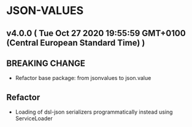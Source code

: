 # JSON-VALUES
## v4.0.0  ( Tue Oct 27 2020 19:55:59 GMT+0100 (Central European Standard Time) )

## BREAKING CHANGE
  - Refactor base package: from jsonvalues to json.value



## Refactor
  - Loading of dsl-json serializers programmatically instead using ServiceLoader
